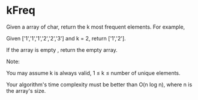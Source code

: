 # kFreq
Given a array of char, return the k most frequent elements.
For example,

Given ['1','1','1','2','2','3'] and k = 2, return ['1','2'].

If the array is empty , return the empty array.

Note:

You may assume k is always valid, 1 ≤ k ≤ number of unique elements.

Your algorithm's time complexity must be better than O(n log n), where n is the array's size.
